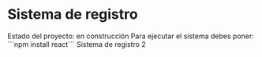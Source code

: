 <h1>Sistema de registro</h1>
Estado del proyecto: en construcción
Para ejecutar el sistema debes poner:
```npm install react```
Sistema de registro 2

